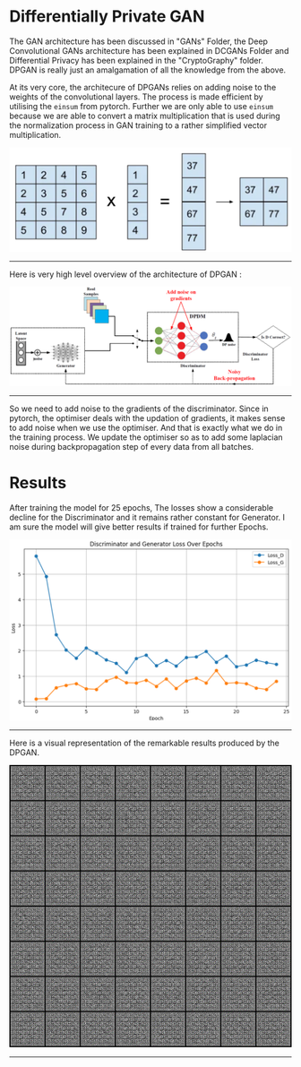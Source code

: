 # Differentially Private GAN

The GAN architecture has been discussed in "GANs" Folder, the Deep Convolutional GANs architecture has been explained in DCGANs Folder and Differential Privacy has been explained in the "CryptoGraphy" folder. DPGAN is really just an amalgamation of all the knowledge from the above. 

At its very core, the architecure of DPGANs relies on adding noise to the weights of the convolutional layers. The process is made efficient by utilising the ```einsum``` from pytorch. Further we are only able to use ```einsum``` because we are able to convert a matrix multiplication that is used during the normalization process in GAN training to a rather simplified vector multiplication. 

<img src="./assets/first.png" alt="Extra Aid">
<hr>

Here is very high level overview of the architecture of DPGAN : 

<img src="./assets/paper-4-1.png" alt="Extra Aid">
<hr>

So we need to add noise to the gradients of the discriminator. Since in pytorch, the optimiser deals with the updation of gradients, it makes sense to add noise when we use the optimiser. And that is exactly what we do in the training process. We update the optimiser so as to add some laplacian noise during backpropagation step of every data from all batches.

# Results

After training the model for 25 epochs, The losses show a considerable decline for the Discriminator and it remains rather constant for Generator. I am sure the model will give better results if trained for further Epochs. 

<img src="./assets/second.png" alt="Extra Aid">
<hr>

Here is a visual representation of the remarkable results produced by the DPGAN. 

<img src="./results/output.gif" alt="Extra Aid">
<hr>